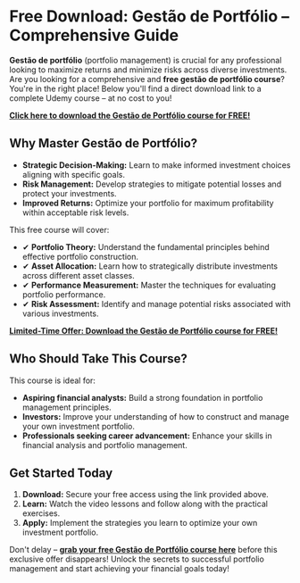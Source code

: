 # Free Download: Gestão de Portfólio – Comprehensive Guide

**Gestão de portfólio** (portfolio management) is crucial for any professional looking to maximize returns and minimize risks across diverse investments. Are you looking for a comprehensive and **free gestão de portfólio course**? You're in the right place!  Below you'll find a direct download link to a complete Udemy course – at no cost to you!

[**Click here to download the Gestão de Portfólio course for FREE!**](https://udemywork.com/gestao-de-portfolio)

## Why Master Gestão de Portfólio?

*   **Strategic Decision-Making:** Learn to make informed investment choices aligning with specific goals.
*   **Risk Management:** Develop strategies to mitigate potential losses and protect your investments.
*   **Improved Returns:** Optimize your portfolio for maximum profitability within acceptable risk levels.

This free course will cover:

*   ✔ **Portfolio Theory:** Understand the fundamental principles behind effective portfolio construction.
*   ✔ **Asset Allocation:** Learn how to strategically distribute investments across different asset classes.
*   ✔ **Performance Measurement:** Master the techniques for evaluating portfolio performance.
*   ✔ **Risk Assessment:** Identify and manage potential risks associated with various investments.

[**Limited-Time Offer: Download the Gestão de Portfólio course for FREE!**](https://udemywork.com/gestao-de-portfolio)

## Who Should Take This Course?

This course is ideal for:

*   **Aspiring financial analysts:** Build a strong foundation in portfolio management principles.
*   **Investors:** Improve your understanding of how to construct and manage your own investment portfolio.
*   **Professionals seeking career advancement:** Enhance your skills in financial analysis and portfolio management.

## Get Started Today

1.  **Download:** Secure your free access using the link provided above.
2.  **Learn:** Watch the video lessons and follow along with the practical exercises.
3.  **Apply:** Implement the strategies you learn to optimize your own investment portfolio.

Don't delay – **[grab your free Gestão de Portfólio course here](https://udemywork.com/gestao-de-portfolio)** before this exclusive offer disappears! Unlock the secrets to successful portfolio management and start achieving your financial goals today!
